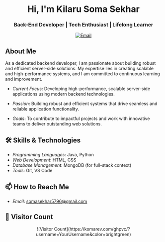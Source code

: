 <h1 align="center">Hi, I'm Kilaru Soma Sekhar</h1>
<h3 align="center">Back-End Developer | Tech Enthusiast | Lifelong Learner</h3>

<p align="center">
  <a href="mailto:somasekhar5796@gmail.com">
    <img src="https://img.shields.io/badge/Email-Contact-red?style=flat-square&logo=gmail" alt="Email" />
  </a>
</p>

## About Me

As a dedicated backend developer, I am passionate about building robust and efficient server-side solutions. My expertise lies in creating scalable and high-performance systems, and I am committed to continuous learning and improvement.

- *Current Focus*: Developing high-performance, scalable server-side applications using modern backend technologies.
- *Passion*: Building robust and efficient systems that drive seamless and reliable application functionality.

- *Goals*: To contribute to impactful projects and work with innovative teams to deliver outstanding web solutions.

## 🛠️ Skills & Technologies

- *Programming Languages*: Java, Python
- *Web Development*: HTML, CSS
- *Database Management*: MongoDB (for full-stack context)
- *Tools*: Git, VS Code

## 📫 How to Reach Me

- *Email*: [somasekhar5796@gmail.com](mailto:somasekhar.5796@gmail.com)

## 📝 Visitor Count

<p align="center">
  ![Visitor Count](https://komarev.com/ghpvc/?username=YourUsername&color=brightgreen)
</p>
